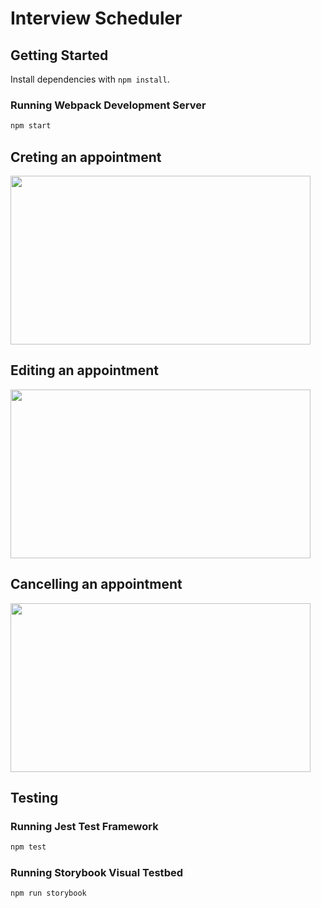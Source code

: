 # Interview Scheduler

## Getting Started

Install dependencies with `npm install`.

### Running Webpack Development Server

```sh
npm start
```

## Creting an appointment 
<img src="https://media.giphy.com/media/Vwh8Z1FhvgpgpEM7VC/giphy.gif" width="480" height="270"/>

## Editing an appointment
<img src="https://media.giphy.com/media/bdoiul84xCxDws967k/giphy.gif" width="480" height="270"/>

## Cancelling an appointment
<img src="https://media.giphy.com/media/gxwTZ0HY61tcmfPwHi/giphy.gif" width="480" height="270"/>


## Testing

### Running Jest Test Framework

```sh
npm test
```

### Running Storybook Visual Testbed

```sh
npm run storybook
```